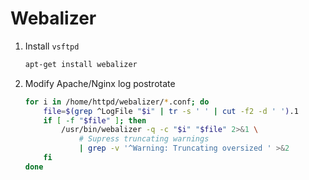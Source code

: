 Webalizer
=========


1. Install `vsftpd`
    ```bash
    apt-get install webalizer
    ```


2. Modify Apache/Nginx log postrotate
    ```bash
    for i in /home/httpd/webalizer/*.conf; do
        file=$(grep ^LogFile "$i" | tr -s ' ' | cut -f2 -d ' ').1
        if [ -f "$file" ]; then
            /usr/bin/webalizer -q -c "$i" "$file" 2>&1 \
                # Supress truncating warnings
                | grep -v '^Warning: Truncating oversized ' >&2
        fi
    done
    ```
